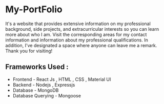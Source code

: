 # My-PortFolio
It's a website that provides extensive information on my professional background, side projects, and extracurricular interests so you can learn more about who I am. Visit the corresponding areas for my contact information and information about my professional qualifications. In addition, I've designated a space where anyone can leave me a remark.
Thank you for visiting!


## Frameworks Used :
* Frontend - React Js , HTML , CSS , Material UI
* Backend - Nodejs , Expressjs
* Database - MongoDB
* Database Querying - Mongoose
